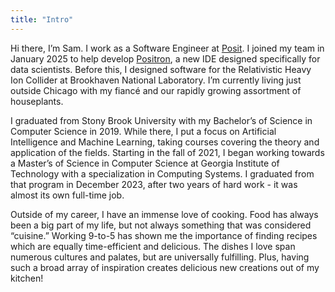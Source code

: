 ```yaml
---
title: "Intro"
---
```


Hi there, I’m Sam. I work as a Software Engineer at [Posit](https://posit.co). I joined my team in January 2025 to help develop [Positron](https://positron.posit.co/), a new IDE designed specifically for data scientists. Before this, I designed software for the Relativistic Heavy Ion Collider at Brookhaven National Laboratory. I’m currently living just outside Chicago with my fiancé and our rapidly growing assortment of houseplants.

I graduated from Stony Brook University with my Bachelor’s of Science in Computer Science in 2019. While there, I put a focus on Artificial Intelligence and Machine Learning, taking courses covering the theory and application of the fields. Starting in the fall of 2021, I began working towards a Master’s of Science in Computer Science at Georgia Institute of Technology with a specialization in Computing Systems. I graduated from that program in December 2023, after two years of hard work - it was almost its own full-time job. 

Outside of my career, I have an immense love of cooking. Food has always been a big part of my life, but not always something that was considered “cuisine.” Working 9-to-5 has shown me the importance of finding recipes which are equally time-efficient and delicious. The dishes I love span numerous cultures and palates, but are universally fulfilling. Plus, having such a broad array of inspiration creates delicious new creations out of my kitchen! 
